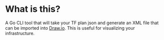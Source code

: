 # What is this?

A Go CLI tool that will take your TF plan json and generate an XML file that can be imported into [Draw.io](https://www.draw.io/). This is useful for visualizing your infrastructure.